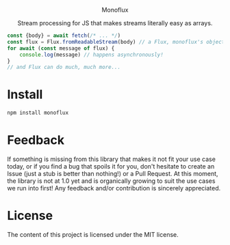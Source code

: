 <p align="center">
Monoflux
 </p>
<p align="center">
Stream processing for JS that makes streams literally easy as arrays.
 </p>


```javascript
const {body} = await fetch(/* ... */)
const flux = Flux.fromReadableStream(body) // a Flux, monoflux's object for an asyncronous stream
for await (const message of flux) {
    console.log(message) // happens asynchronously!
}
// and Flux can do much, much more...
```


# Install

```typescript
npm install monoflux
```

# Feedback

If something is missing from this library that makes it not fit your use case today, or if you find a bug that spoils
it for you, don't hesitate to create an Issue (just a stub is better than nothing!) or a Pull Request. At this moment, the library is not at 1.0 yet and is organically growing to suit the use cases we run into first! Any feedback and/or contribution is sincerely appreciated.


# License

The content of this project is licensed under the MIT license.
